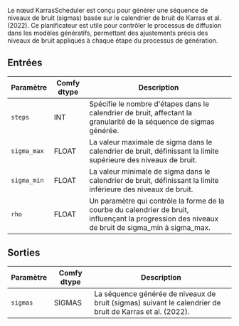 
Le nœud KarrasScheduler est conçu pour générer une séquence de niveaux de bruit (sigmas) basée sur le calendrier de bruit de Karras et al. (2022). Ce planificateur est utile pour contrôler le processus de diffusion dans les modèles génératifs, permettant des ajustements précis des niveaux de bruit appliqués à chaque étape du processus de génération.

## Entrées

| Paramètre   | Comfy dtype | Description                                                                                      |
|-------------|-------------|------------------------------------------------------------------------------------------------|
| `steps`     | INT         | Spécifie le nombre d'étapes dans le calendrier de bruit, affectant la granularité de la séquence de sigmas générée. |
| `sigma_max` | FLOAT       | La valeur maximale de sigma dans le calendrier de bruit, définissant la limite supérieure des niveaux de bruit.                    |
| `sigma_min` | FLOAT       | La valeur minimale de sigma dans le calendrier de bruit, définissant la limite inférieure des niveaux de bruit.                    |
| `rho`       | FLOAT       | Un paramètre qui contrôle la forme de la courbe du calendrier de bruit, influençant la progression des niveaux de bruit de sigma_min à sigma_max. |

## Sorties

| Paramètre | Comfy dtype | Description                                                                 |
|-----------|-------------|-----------------------------------------------------------------------------|
| `sigmas`  | SIGMAS      | La séquence générée de niveaux de bruit (sigmas) suivant le calendrier de bruit de Karras et al. (2022). |
